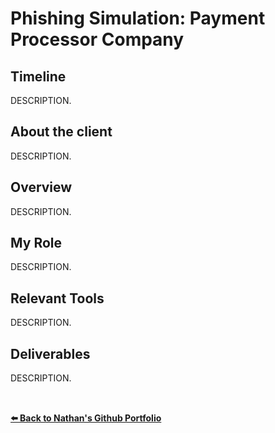 <h1>Phishing Simulation: Payment Processor Company</h1>

<h2>Timeline</h2>
DESCRIPTION.
<br>

<h2>About the client</h2>
DESCRIPTION.
<br>

<h2>Overview</h2>
DESCRIPTION.
<br>

<h2>My Role</h2>
DESCRIPTION.
<br>

<h2>Relevant Tools</h2>
DESCRIPTION.
<br>

<h2>Deliverables</h2>
DESCRIPTION.<br>

<br>
<h2> </h2>
<h4><a href="https://github.com/tendeedo/tendeedo"> ⬅️ Back to Nathan's Github Portfolio </a></h4>
<h2> </h2>
